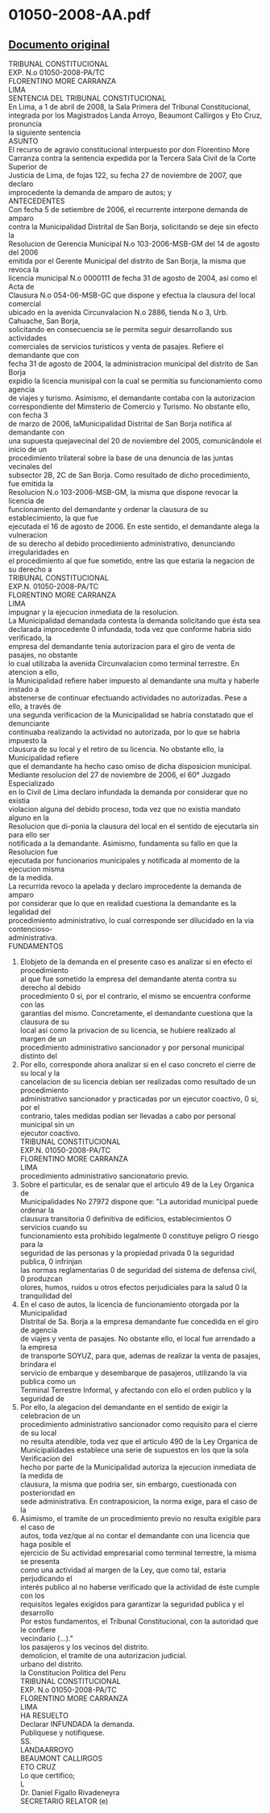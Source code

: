 
01050-2008-AA.pdf
=================
  
[Documento original](https://tc.gob.pe/jurisprudencia/2008/01050-2008-AA.pdf)  
---  
TRIBUNAL CONSTITUCIONAL  
EXP. N.o 01050-2008-PA/TC  
FLORENTINO MORE CARRANZA  
LIMA  
SENTENCIA DEL TRIBUNAL CONSTITUCIONAL  
En Lima, a 1 de abril de 2008, la Sala Primera del Tribunal Constitucional,  
integrada por los Magistrados Landa Arroyo, Beaumont Callirgos y Eto Cruz, pronuncia  
la siguiente sentencia  
ASUNTO  
El recurso de agravio constitucional interpuesto por don Florentino More  
Carranza contra la sentencia expedida por la Tercera Sala Civil de la Corte Superior de  
Justicia de Lima, de fojas 122, su fecha 27 de noviembre de 2007, que declaro  
improcedente la demanda de amparo de autos; y  
ANTECEDENTES  
Con fecha 5 de setiembre de 2006, el recurrente interpone demanda de amparo  
contra la Municipalidad Distrital de San Borja, solicitando se deje sin efecto la  
Resolucion de Gerencia Municipal N.o 103-2006-MSB-GM del 14 de agosto del 2006  
emitida por el Gerente Municipal del distrito de San Borja, la misma que revoca la  
licencia municipal N.o 0000111 de fecha 31 de agosto de 2004, asi como el Acta de  
Clausura N.o 054-06-MSB-GC que dispone y efectua la clausura del local comercial  
ubicado en la avenida Circunvalacion N.o 2886, tienda N.o 3, Urb. Cahuache, San Borja,  
solicitando en consecuencia se le permita seguir desarrollando sus actividades  
comerciales de servicios turisticos y venta de pasajes. Refiere el demandante que con  
fecha 31 de agosto de 2004, la administracion municipal del distrito de San Borja  
expidio la licencia munisipal con la cual se permitia su funcionamiento como agencia  
de viajes y turismo. Asimismo, el demandante contaba con la autorizacion  
correspondiente del Mimsterio de Comercio y Turismo. No obstante ello, con fecha 3  
de marzo de 2006, laMunicipalidad Distrital de San Borja notifica al demandante con  
una supuesta quejavecinal del 20 de noviembre del 2005, comunicândole el inicio de un  
procedimiento trilateral sobre la base de una denuncia de las juntas vecinales del  
subsector 2B, 2C de San Borja. Como resultado de dicho procedimiento, fue emitida la  
Resolucion N.o 103-2006-MSB-GM, la misma que dispone revocar la licencia de  
funcionamiento del demandante y ordenar la clausura de su establecimiento, la que fue  
ejecutada el 16 de agosto de 2006. En este sentido, el demandante alega la vulneracion  
de su derecho al debido procedimiento administrativo, denunciando irregularidades en  
el procedimiento al que fue sometido, entre las que estaria la negacion de su derecho a  
TRIBUNAL CONSTITUCIONAL  
EXP.N. 01050-2008-PA/TC  
FLORENTINO MORE CARRANZA  
LIMA  
impugnar y la ejecucion inmediata de la resolucion.  
La Municipalidad demandada contesta la demanda solicitando que ésta sea  
declarada improcedente 0 infundada, toda vez que conforme habria sido verificado, la  
empresa del demandante tenia autorizacion para el giro de venta de pasajes, no obstante  
lo cual utilizaba la avenida Circunvalacion como terminal terrestre. En atencion a ello,  
la Municipalidad refiere haber impuesto al demandante una multa y haberle instado a  
abstenerse de continuar efectuando actividades no autorizadas. Pese a ello, a través de  
una segunda verificacion de la Municipalidad se habria constatado que el denunciante  
continuaba realizando la actividad no autorizada, por lo que se habria impuesto la  
clausura de su local y el retiro de su licencia. No obstante ello, la Municipalidad refiere  
que el demandante ha hecho caso omiso de dicha disposicion municipal.  
Mediante resolucion del 27 de noviembre de 2006, el 60° Juzgado Especializado  
en lo Civil de Lima declaro infundada la demanda por considerar que no existia  
violacion alguna del debido proceso, toda vez que no existia mandato alguno en la  
Resolucion que di-ponia la clausura del local en el sentido de ejecutarla sin para ello ser  
notificada a la demandante. Asimismo, fundamenta su fallo en que la Resolucion fue  
ejecutada por funcionarios municipales y notificada al momento de la ejecucion misma  
de la medida.  
La recurrida revoco la apelada y declaro improcedente la demanda de amparo  
por considerar que lo que en realidad cuestiona la demandante es la legalidad del  
procedimiento administrativo, lo cual corresponde ser dilucidado en la via contencioso-  
administrativa.  
FUNDAMENTOS  
1. Elobjeto de la demanda en el presente caso es analizar si en efecto el procedimiento  
al que fue sometido la empresa del demandante atenta contra su derecho al debido  
procedimiento 0 si, por el contrario, el mismo se encuentra conforme con las  
garantias del mismo. Concretamente, el demandante cuestiona que la clausura de su  
local asi como la privacion de su licencia, se hubiere realizado al margen de un  
procedimiento administrativo sancionador y por personal municipal distinto del  
2. Por ello, corresponde ahora analizar si en el caso concreto el cierre de su local y la  
cancelacion de su licencia debian ser realizadas como resultado de un procedimiento  
administrativo sancionador y practicadas por un ejecutor coactivo, 0 si, por el  
contrario, tales medidas podian ser llevadas a cabo por personal municipal sin un  
ejecutor coactivo.  
TRIBUNAL CONSTITUCIONAL  
EXP.N. 01050-2008-PA/TC  
FLORENTINO MORE CARRANZA  
LIMA  
procedimiento administrativo sancionatorio previo.  
3. Sobre el particular, es de senalar que el articulo 49 de la Ley Organica de  
Municipalidades No 27972 dispone que: "La autoridad municipal puede ordenar la  
clausura transitoria 0 definitiva de edificios, establecimientos O servicios cuando su  
funcionamiento esta prohibido legalmente 0 constituye peligro O riesgo para la  
seguridad de las personas y la propiedad privada 0 la seguridad publica, 0 infrinjan  
las normas reglamentarias 0 de seguridad del sistema de defensa civil, 0 produzcan  
olores, humos, ruidos u otros efectos perjudiciales para la salud 0 la tranquilidad del  
4. En el caso de autos, la licencia de funcionamiento otorgada por la Municipalidad  
Distrital de Sa. Borja a la empresa demandante fue concedida en el giro de agencia  
de viajes y venta de pasajes. No obstante ello, el local fue arrendado a la empresa  
de transporte SOYUZ, para que, ademas de realizar la venta de pasajes, brindara el  
servicio de embarque y desembarque de pasajeros, utilizando la via publica como un  
Terminal Terrestre Informal, y afectando con ello el orden publico y la seguridad de  
5. Por ello, la alegacion del demandante en el sentido de exigir la celebracion de un  
procedimiento administrativo sancionador como requisito para el cierre de su local  
no resulta atendible, toda vez que el articulo 490 de la Ley Organica de  
Municipalidades establece una serie de supuestos en los que la sola Verificacion del  
hecho por parte de la Municipalidad autoriza la ejecucion inmediata de la medida de  
clausura, la misma que podria ser, sin embargo, cuestionada con posterioridad en  
sede administrativa. En contraposicion, la norma exige, para el caso de la  
6. Asimismo, el tramite de un procedimiento previo no resulta exigible para el caso de  
autos, toda vez/que al no contar el demandante con una licencia que haga posible el  
ejercicio de Su actividad empresarial como terminal terrestre, la misma se presenta  
como una actividad al margen de la Ley, que como tal, estaria perjudicando el  
interés publico al no haberse verificado que la actividad de éste cumple con los  
requisitos legales exigidos para garantizar la seguridad publica y el desarrollo  
Por estos fundamentos, el Tribunal Constitucional, con la autoridad que le confiere  
vecindario (...)."  
los pasajeros y los vecinos del distrito.  
demolicion, el tramite de una autorizacion judicial.  
urbano del distrito.  
la Constitucion Politica del Peru  
TRIBUNAL CONSTITUCIONAL  
EXP. N.o 01050-2008-PA/TC  
FLORENTINO MORE CARRANZA  
LIMA  
HA RESUELTO  
Declarar INFUNDADA la demanda.  
Publiquese y notifiquese.  
SS.  
LANDAARROYO  
BEAUMONT CALLIRGOS  
ETO CRUZ  
Lo que certifico;  
L  
Dr. Daniel Figallo Rivadeneyra  
SECRETARIO RELATOR (e)